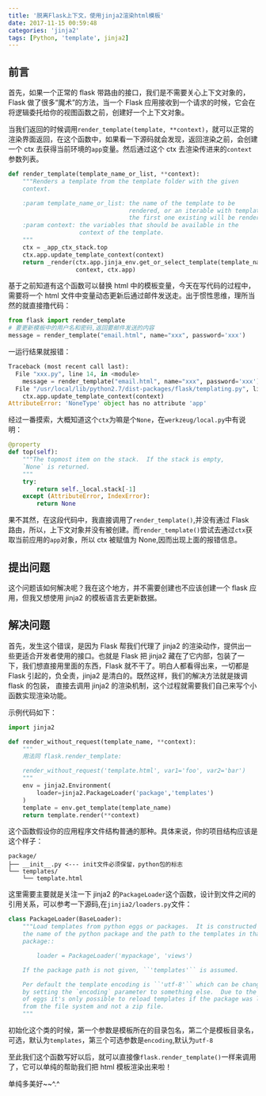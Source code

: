 ```yaml
---
title: '脱离Flask上下文，使用jinja2渲染html模板'
date: 2017-11-15 00:59:48
categories: 'jinja2'
tags: [Python, 'template', jinja2]
---
```


## 前言

首先，如果一个正常的 flask 带路由的接口，我们是不需要关心上下文对象的，Flask 做了很多“魔术”的方法，当一个 Flask 应用接收到一个请求的时候，它会在将逻辑委托给你的视图函数之前，创建好一个上下文对象。

当我们返回的时候调用`render_template(template, **context)`，就可以正常的渲染界面返回，在这个函数中，如果看一下源码就会发现，返回渲染之前，会创建一个 ctx 去获得当前环境的`app`变量。然后通过这个 ctx 去渲染传进来的`context`参数列表。

<!--more-->

```python
def render_template(template_name_or_list, **context):
    """Renders a template from the template folder with the given
    context.

    :param template_name_or_list: the name of the template to be
                                  rendered, or an iterable with template names
                                  the first one existing will be rendered
    :param context: the variables that should be available in the
                    context of the template.
    """
    ctx = _app_ctx_stack.top
    ctx.app.update_template_context(context)
    return _render(ctx.app.jinja_env.get_or_select_template(template_name_or_list),
                   context, ctx.app)
```

基于之前知道有这个函数可以替换 html 中的模板变量，今天在写代码的过程中，需要将一个 html 文件中变量动态更新后通过邮件发送走。出于惯性思维，理所当然的就直接撸代码：

```python
from flask import render_template
# 要更新模板中的用户名和密码,返回要邮件发送的内容
message = render_template("email.html", name="xxx", password='xxx')
```

一运行结果就报错：

```python
Traceback (most recent call last):
  File "xxx.py", line 14, in <module>
    message = render_template("email.html", name="xxx", password='xxx'))
  File "/usr/local/lib/python2.7/dist-packages/flask/templating.py", line 123, in render_template
    ctx.app.update_template_context(context)
AttributeError: 'NoneType' object has no attribute 'app'
```

经过一番摸索，大概知道这个`ctx`为嘛是个`None`，在`werkzeug/local.py`中有说明：

```python
@property
def top(self):
    """The topmost item on the stack.  If the stack is empty,
    `None` is returned.
    """
    try:
        return self._local.stack[-1]
    except (AttributeError, IndexError):
        return None
```

果不其然，在这段代码中，我直接调用了`render_template()`,并没有通过 Flask 路由，所以，上下文对象并没有被创建。而`render_template()`尝试去通过`ctx`获取当前应用的`app`对象，所以 ctx 被赋值为 None,因而出现上面的报错信息。

## 提出问题

这个问题该如何解决呢？我在这个地方，并不需要创建也不应该创建一个 flask 应用，但我又想使用 jinja2 的模板语言去更新数据。

## 解决问题

首先，发生这个错误，是因为 Flask 帮我们代理了 jinja2 的渲染动作，提供出一些更适合开发者使用的接口。也就是 Flask 把 jinja2 藏在了它内部，包装了一下，我们想直接用里面的东西，Flask 就不干了。明白人都看得出来，一切都是 Flask 引起的，负全责，jinja2 是清白的。既然这样，我们的解决方法就是拨调 flask 的包装， 直接去调用 jinja2 的渲染机制，这个过程就需要我们自己来写个小函数实现渲染功能。

示例代码如下：

```python
import jinja2

def render_without_request(template_name, **context):
    """
    用法同 flask.render_template:

    render_without_request('template.html', var1='foo', var2='bar')
    """
    env = jinja2.Environment(
        loader=jinja2.PackageLoader('package','templates')
    )
    template = env.get_template(template_name)
    return template.render(**context)
```

这个函数假设你的应用程序文件结构普通的那种。具体来说，你的项目结构应该是这个样子：

```
package/
├── __init__.py <--- init文件必须保留，python包的标志
└── templates/
    └── template.html
```

这里需要主要就是关注一下 jinja2 的`PackageLoader`这个函数，设计到文件之间的引用关系，可以参考一下源码,在`jinjia2/loaders.py`文件：

```python
class PackageLoader(BaseLoader):
    """Load templates from python eggs or packages.  It is constructed with
    the name of the python package and the path to the templates in that
    package::

        loader = PackageLoader('mypackage', 'views')

    If the package path is not given, ``'templates'`` is assumed.

    Per default the template encoding is ``'utf-8'`` which can be changed
    by setting the `encoding` parameter to something else.  Due to the nature
    of eggs it's only possible to reload templates if the package was loaded
    from the file system and not a zip file.
    """
```

初始化这个类的时候，第一个参数是模板所在的目录包名，第二个是模板目录名，可选，默认为`templates`，第三个可选参数是`encoding`,默认为`utf-8`

至此我们这个函数写好以后，就可以直接像`flask.render_template()`一样来调用了，它可以单纯的帮助我们把 html 模板渲染出来啦！

单纯多美好~~^.^
